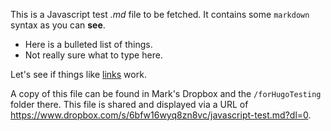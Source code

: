 This is a Javascript test *.md* file to be fetched.  It contains some `markdown` syntax as you can **see**.

  - Here is a bulleted list of things.
  - Not really sure what to type here.

Let's see if things like [links](https://summittdweller.com) work.

A copy of this file can be found in Mark's Dropbox and the `/forHugoTesting` folder there. This file is shared and displayed via a URL of https://www.dropbox.com/s/6bfw16wyq8zn8vc/javascript-test.md?dl=0.
